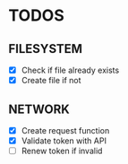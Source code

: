 # TODOS #

## FILESYSTEM

- [x] Check if file already exists
- [x] Create file if not

## NETWORK

- [x] Create request function
- [x] Validate token with API
- [ ] Renew token if invalid
